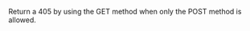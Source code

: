Return a 405 by using the GET method when only the POST method is allowed.

<resource-map/>

<request/>

<response/>
